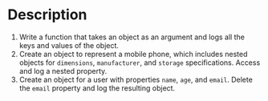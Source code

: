 # Description

1. Write a function that takes an object as an argument and logs all the keys and values of the object.
2. Create an object to represent a mobile phone, which includes nested objects for `dimensions`, `manufacturer`, and `storage` specifications. Access and log a nested property.
3. Create an object for a user with properties `name`, `age`, and `email`. Delete the `email` property and log the resulting object.
